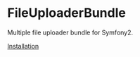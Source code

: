 FileUploaderBundle
==================

Multiple file uploader bundle for Symfony2.

[Installation](Resources/doc/installation.md)